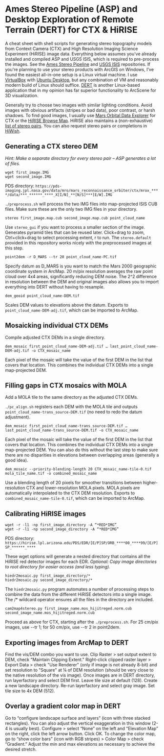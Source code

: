 # Ames Stereo Pipeline (ASP) and Desktop Exploration of Remote Terrain (DERT) for CTX & HiRISE
A cheat sheet with shell scripts for generating stereo topography models from Context Camera (CTX) and High Resolution Imaging Science Experiment (HiRISE) image data. Everything below assumes you've already installed and compiled ASP and USGS ISIS, which is required to pre-process the images. See the [Ames Stereo Pipeline](github.com/NeoGeographyToolkit/StereoPipeline) and [USGS ISIS](https://github.com/USGS-Astrogeology/ISIS3) repositories. If you're planning to use your stereo products with ArcGIS on Windows, I've found the easiest all-in-one setup is a Linux virtual machine. I use [VirtualBox](https://www.virtualbox.org/) with [Ubuntu Desktop](https://ubuntu.com/download/desktop), but any combination of VM and reasonably modern build of Linux should suffice. [DERT](https://github.com/nasa/DERT) is another Linux-based application that in my opinion has far superior functionality to ArcScene for 3D visualization.

Generally try to choose two images with similar lighting conditions. Avoid images with obvious artifacts (stripes or bad data), poor contrast, or harsh shadows. To find good images, I usually use [Mars Orbital Data Explorer](https://ode.rsl.wustl.edu/mars/indexMapSearch.aspx) for CTX or the [HiRISE Browse Map](https://www.uahirise.org/hiwish/browse). HiRISE also maintains a (non-exhaustive) [list of stereo pairs](https://www.uahirise.org/stereo/). You can also request stereo pairs or completions in [HiWish](https://www.uahirise.org/hiwish/).

## Generating a CTX stereo DEM
*Hint: Make a separate directory for every stereo pair – ASP generates a lot of files.*
```
wget first_image.IMG
wget second_image.IMG
```
PDS directory: `https://pds-imaging.jpl.nasa.gov/data/mro/mars_reconnaissance_orbiter/ctx/mrox_****/data/***_******_****_X[I/N]_**[N/S]***[E/W].IMG`

`./preprocess.sh` will process the two IMG files into map-projected ISIS CUB files. Make sure these are the only two IMG files in your directory.
```
stereo first_image.map.cub second_image.map.cub point_cloud_name
```
Use `stereo_gui` if you want to process a smaller section of the image. Generates pyramid tiles that can be reused later. Click+drag to zoom, Ctrl+click+drag to select processing extent, r to run. The `stereo.default` provided in this repository works nicely with the preprocessed images at this step.
```
point2dem -r D_MARS --tr 20 point_cloud_name-PC.tif
```
Specify datum as D_MARS is you want to match the Mars 2000 geographic coordinate system in ArcMap. 20 m/pix resolution averages the raw point cloud over 4x4 areas, significantly reducing DEM noise. The 2^2 difference in resolution between the DEM and original images also allows you to import everything into DERT without having to resample.
```
dem_geoid point_cloud_name-DEM.tif
```
Scales DEM values to elevations above the datum. Exports to `point_cloud_name-DEM-adj.tif`, which can be imported to ArcMap.

## Mosaicking individual CTX DEMs
Compile adjusted CTX DEMs in a single directory.
```
dem_mosaic first_point_cloud_name-DEM-adj.tif … last_point_cloud_name-DEM-adj.tif -o CTX_mosaic_name
```
Each pixel of the mosaic will take the value of the first DEM in the list that covers that location. This combines the individual CTX DEMs into a single map-projected DEM.

## Filling gaps in CTX mosaics with MOLA
Add a MOLA tile to the same directory as the adjusted CTX DEMs.

`./pc_align.sh` registers each DEM with the MOLA tile and outputs `point_cloud_name-trans_source-DEM.tif` (no need to redo the datum adjustment). 
```
dem_mosaic first_point_cloud_name-trans_source-DEM.tif … last_point_cloud_name-trans_source-DEM.tif -o CTX_mosaic_name
```
Each pixel of the mosaic will take the value of the first DEM in the list that covers that location. This combines the individual CTX DEMs into a single map-projected DEM. You can also do this without the last step to make sure there are no disparities in elevations between overlapping areas (generally a good idea).
```
dem_mosaic --priority-blending-length 20 CTX_mosaic_name-tile-0.tif mola_tile_name.tif -o combined_mosaic_name
```
Use a blending length of 20 pixels for smoother transitions between higher-resolution CTX and lower-resolution MOLA pixels. MOLA pixels are automatically interpolated to the CTX DEM resolution. Exports to `combined_mosaic_name-tile-0.tif`, which can be imported to ArcMap.

## Calibrating HiRISE images
```
wget -r -l1 -np first_image_directory -A “*RED*IMG”
wget -r -l1 -np second_image_directory -A “*RED*IMG”
```
PDS directory: `https://hirise.lpl.arizona.edu/PDS/EDR/[E/P]SP/ORB_****00_****99/[E/P]SP_******_****`

These wget options will generate a nested directory that contains all the HiRISE red detector images for each EDR. *Optional: Copy image directories to root directory for easier access (and less typing).*
```
hiedr2mosaic.py first_image_directory/*
hiedr2mosaic.py second_image_directory/*
```
The `hiedr2mosaic.py` program automates a number of processing steps to combine the data from the different HiRISE detectors into a single image. The /* wildcard operator ensures all the files in the directory are included.
```
cam2map4stereo.py first_image_name.mos_hijitreged.norm.cub second_image_name.mos_hijitreged.norm.cub
```
Proceed as above for CTX, starting after the `./preprocess.sh`. For 25 cm/pix images, use --tr 1; for 50 cm/pix, use --tr 2 in point2dem.

## Exporting images from ArcMap to DERT
Find the vis/DEM combo you want to use. Clip Raster > set output extent to DEM, check "Maintain Clipping Extent." Right-click clipped raster layer > Export Data > check "Use Renderer" (only if image is not already 8-bit) and set resolution to "Square" at ¼ of DEM resolution (should be very close to the native resolution of the vis image). Once images are in DERT directory, run layerfactory and select DEM first. Leave tile size at default (128). Create a new landscape directory. Re-run layerfactory and select gray image. Set tile size to 4x DEM (512).

## Overlay a gradient color map in DERT
Go to “configure landscape surface and layers” (icon with three stacked rectangles). You can also adjust the vertical exaggeration in this window (2-4 is usually best). Configure > select “None” on the left and “Elevation Map” on the right, click the left arrow button. Click OK. To change the color map, go to “show color bars” (icon with RGB stripes) > Color Map > check “Gradient.” Adjust the min and max elevations as necessary to achieve the desired stretch.
